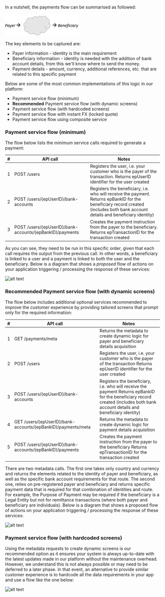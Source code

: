 In a nutshell, the payments flow can be summarised as followed:

![alt text](https://raw.githubusercontent.com/Earthport/rest-api-docs/master/images/payment_flow.PNG "Payment flow")

The key elements to be captured are:
* Payer information - identity is the main requirement
* Beneficiary information - identity is needed with the addition of bank account details, from this we'll know where to send the money. 
* Payment details - amount, currency, additional references, etc. that are related to this specific payment

Below are some of the most common implementations of this logic in our platform:

* Payment service flow (minimum)
* **Recommended** Payment service flow (with dynamic screens)
* Payment service flow (with hardcoded screens)
* Payment service flow with instant FX (locked quote)
* Payment service flow using composite service

### Payment service flow (minimum)

The flow below lists the *minimum* service calls required to generate a payment:

| # | API call | Notes |
| - | ----------- | --------- |
| 1 | POST /users	             | Registers the user, i.e. your customer who is the payer of the transaction. Returns epUserID identifier for the user created |
| 2 | POST /users/{epUserID}/bank-accounts	| Registers the beneficiary, i.e. who will receive the payment. Returns epBankID for the beneficiary record created (includes both bank account details and beneficiary identity) |
| 3 | POST /users/{epUserID}/bank-accounts/{epBankID}/payments	| Creates the payment instruction from the payer to the beneficiary. Returns epTransactionID for the transaction created |

As you can see, they need to be run in this specific order, given that each call requires the output from the previous call. In other words, a beneficiary is linked to a user and a payment is linked to both the user and the beneficiary. 
Below is a diagram that shows a *proposed* flow of actions on your application triggering / processing the response of these services:

![alt text](https://cdn.rawgit.com/Earthport/rest-api-docs/master/images/RestAPI-Payments-Granular-minimum.svg "Payment service (minimum flow)")

### Recommended Payment service flow (with dynamic screens)

The flow below includes additional optional services recommended to improve the customer experience by providing tailored screens that prompt only for the required information:

| # | API call | Notes |
| - | ----------- | --------- |
| 1 | GET /payments/meta	| Returns the metadata to create dynamic logic for payer and beneficiary details acquisition |
| 2 | POST /users | Registers the user, i.e. your customer who is the payer of the transaction Returns epUserID identifier for the user created |
| 3 | POST /users/{epUserID}/bank-accounts | Registers the beneficiary, i.e. who will receive the payment Returns epBankID for the beneficiary record created (includes both bank account details and beneficiary identity) |
| 4 | GET /users/{epUserID}/bank-accounts/{epBankID}/payments/meta | Returns the metadata to create dynamic logic for payment details acquisition |
| 5 | POST /users/{epUserID}/bank-accounts/{epBankID}/payments | Creates the payment instruction from the payer to the beneficiary Returns epTransactionID for the transaction created |

There are two metadata calls. The first one takes only country and currency and returns the elements related to the identity of payer and beneficiary, as well as the specific bank account requirements for that route. The second one, relies on pre-registered payer and beneficiary and returns specific payment data that is required for that combination of identities and route. For example, the Purpose of Payment may be required if the beneficiary is a Legal Entity but not for remittance transactions (where both payer and beneficiary are individuals).
Below is a diagram that shows a proposed flow of actions on your application triggering / processing the response of these services:

![alt text](https://cdn.rawgit.com/Earthport/rest-api-docs/master/images/RestAPI-Payments-Granular-dynamic.svg "Payment service (recommended flow)")

### Payment service flow (with hardcoded screens)

Using the metadata requests to create dynamic screens is our recommended option as it ensures your system is always up-to-date with the latest updates made in our platform without the maintenance overhead. However, we understand this is not always possible or may need to be deferred to a later phase. In that event, an alternative to provide similar customer experience is to hardcode all the data requirements in your app and use a flow like the one below:

![alt text](https://cdn.rawgit.com/Earthport/rest-api-docs/master/images/RestAPI-Payments-Granular-hardcoded.svg "Payment service (hardcoded screen flow)")